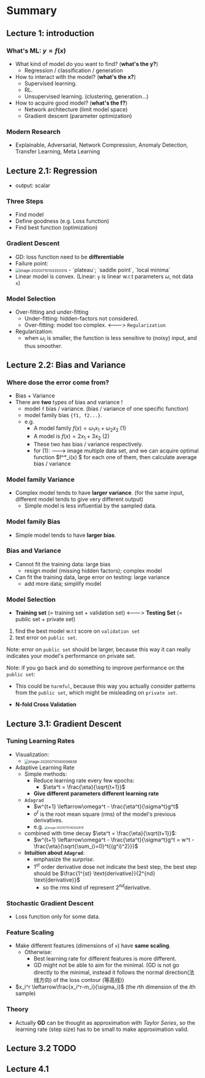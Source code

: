 # Summary

## Lecture 1: introduction

### What's ML: $y=f(x)$

- What kind of model do you want to find? (**what's the y?**) 
    - Regression / classification / generation
- How to interact with the model? (**what's the x?**) 
    - Supervised learning.
    - RL.
    - Unsupervised learning. (clustering, generation...)
- How to acquire good model? (**what's the f?**)
    - Network architecture (limit model space)
    - Gradient descent (parameter optimization)

### Modern Research

- Explainable, Adversarial, Network Compression, Anomaly Detection, Transfer Learning, Meta Learning

## Lecture 2.1: Regression

- output: scalar

### Three Steps

- Find model
- Define goodness (e.g. Loss function)
- Find best function (optimization)

### Gradient Descent

- GD: loss function need to be **differentiable**
- Failure point: 
- <img src="/home/lemon/Workspace/myCheatSheet/Learn/pic/image-20200710133353374.png" alt="image-20200710133353374" style="zoom: 67%;" />
    - `plateau`; `saddle point`, `local minima`
- Linear model is convex. (Linear: `y` is linear w.r.t parameters $\omega$, not data `x`)

### Model Selection

- Over-fitting and under-fitting
    - Under-fitting: hidden-factors not considered.
    - Over-fitting: model too complex.  <---> `Regularization`
- Regularization:
    - when $\omega_i$ is smaller, the function is less sensitive to (noisy) input, and thus smoother.

## Lecture 2.2: Bias and Variance

### Where dose the error come from?

- Bias + Variance
- There are **two** types of bias and variance !
    - model `f` bias / variance. (bias / variance of one specific function)
    - model family bias `{f1, f2...}`.
    - e.g. 
        - A model family $f(x) = \omega_1 x_1 + \omega_2 x_2$  (1)                     
        - A model is $f(x) = 2 x_1 + 3 x_2$               (2)
        - These two has bias / variance respectively.
        - for (1): ---> image multiple data set, and we can acquire optimal function $f^*_i(x)
            $ for each one of them, then calculate average bias / variance

### Model family Variance

- Complex model tends to have **larger variance**. (for the same input, different model tends to give very different output)
    - Simple model is less influential by the sampled data.

### Model family Bias

- Simple model tends to have **larger bias**.

### Bias and Variance

- Cannot fit the training data: large bias
    - resign model (missing hidden factors); complex model 
- Can fit the training data, large error on testing: large variance
    - add more data; simplify model

### Model Selection

- **Training set** (= training set + validation set) <---> **Testing Set** (= public set + private set)

1. find the best model w.r.t score on `validation set`
2. test error on `public set`. 

Note: error on `public set` should be larger, because this way it can really indicates your model's performance on private set.

Note: if you go back and do something to improve performance on the `public set`:

- This could be `harmful`, because this way you actually consider patterns from the `public set`, which might be misleading on `private set`.

- **N-fold Cross Validation**

## Lecture 3.1: Gradient Descent

### Tuning Learning Rates

- Visualization:
    - <img src="/home/lemon/Workspace/myCheatSheet/Learn/pic/image-20200710140006638.png" alt="image-20200710140006638" style="zoom:67%;" />
- Adaptive Learning Rate
    - Simple methods:
        - Reduce learning rate every few epochs:
            - $\eta^t = \frac{\eta}{\sqrt{t+1}}$
        - **Give different parameters different learning rate**
    - `Adagrad`
        - $w^{t+1} \leftarrow\omega^t - \frac{\eta^t}{\sigma^t}g^t$
        - $\sigma^t$ is the root mean square (rms) of the model's previous derivatives.
        - e.g. <img src="/home/lemon/Workspace/myCheatSheet/Learn/pic/image-20200710140422678.png" alt="image-20200710140422678" style="zoom:50%;" />
    - combined with time decay $\eta^t = \frac{\eta}{\sqrt{t+1}}$:
        - $w^{t+1} \leftarrow\omega^t - \frac{\eta^t}{\sigma^t}g^t = w^t - \frac{\eta}{\sqrt{\sum_{i=0}^t{(g^i)^2}}}$
    - **Intuition about `Adagrad`**:
        - emphasize the *surprise*.
        - $1^{st}$ order derivative dose not indicate the best step, the best step should be $\frac{1^{st} \text{derivative}}{2^{nd} \text{derivative}}$
            - so the rms kind of represent $2^{nd} \text{derivative}$.

### Stochastic Gradient Descent

- Loss function only for some data.

### Feature Scaling

- Make different features (dimensions of `x`) have **same scaling**.
    - Otherwise:
        - Best learning rate for different features is more different.
        - GD might not be able to aim for the minimal. (GD is not go directly to the minimal, instead it follows the normal direction(法线方向) of the loss contour (等高线))
- $x_i^r \leftarrow\frac{x_i^r-m_i}{\sigma_i}$ (the $r$th dimension of the $i$th sample)

### Theory

- Actually **GD** can be thought as approximation with *Taylor Series*, so the learning rate (step size) has to be small to make approximation valid.

## Lecture 3.2 TODO

## Lecture 4.1